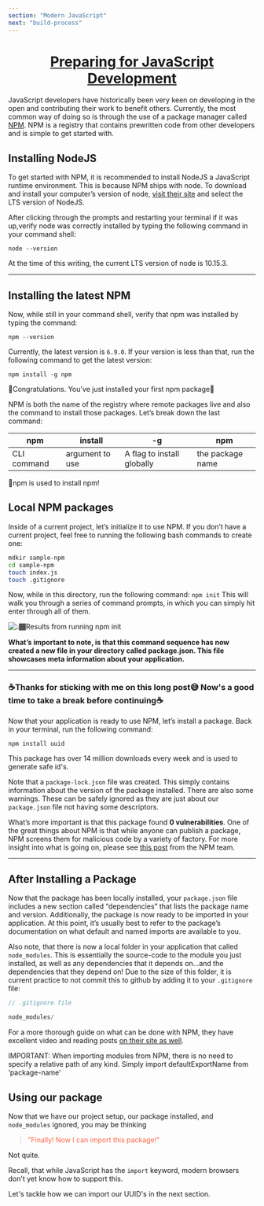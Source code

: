 ```yaml
---
section: "Modern JavaScript"
next: "build-process"
---
```


<h1 style="text-align: center; text-decoration: underline">Preparing for JavaScript Development</h1>

JavaScript developers have historically been very keen on developing in the open and contributing their work to benefit others. Currently, the most common way of doing so is through the use of a package manager called <a href="https://www.npmjs.com/" target="_blank" rel="noopener noreferrer">NPM</a>. NPM is a registry that contains prewritten code from other developers and is simple to get started with.

## Installing NodeJS

To get started with NPM, it is recommended to install NodeJS a JavaScript runtime environment. This is because NPM ships with node. To download and install your computer’s version of node,
<a href="https://nodejs.org/en/" target="_blank" rel="noopener noreferrer">visit their site</a> and select the LTS version of NodeJS.

After clicking through the prompts and restarting your terminal if it was up,verify node was correctly installed by typing the following command in your command shell:

`node --version`

At the time of this writing, the current LTS version of node is 10.15.3.

---

## Installing the latest NPM

Now, while still in your command shell, verify that npm was installed by typing the command:

`npm --version`

Currently, the latest version is `6.9.0`.
If your version is less than that, run the following command to get the latest version:

`npm install -g npm`

🎉Congratulations. You’ve just installed your first npm package🎉

NPM is both the name of the registry where remote packages live and also the command to install those packages. Let’s break down the last command:

| npm         | install         | -g                         | npm              |
| ----------- | --------------- | -------------------------- | ---------------- |
| CLI command | argument to use | A flag to install globally | the package name |

🤯npm is used to install npm!

## Local NPM packages

Inside of a current project, let’s initialize it to use NPM. If you don’t have a current project, feel free to running the following bash commands to create one:

```bash
mdkir sample-npm
cd sample-npm
touch index.js
touch .gitignore
```

Now, while in this directory, run the following command: `npm init`
This will walk you through a series of command prompts, in which you can simply hit enter through all of them.

![👆🏾Results from running npm init](./images/npm-init-sample.jpg)

**What’s important to note, is that this command sequence has now created a new file in your directory called package.json. This file showcases meta information about your application.**

---

### ☕️Thanks for sticking with me on this long post😅 Now's a good time to take a break before continuing☕️

Now that your application is ready to use NPM, let’s install a package. Back in your terminal, run the following command:

`npm install uuid`

This package has over 14 million downloads every week and is used to generate safe id's.

Note that a `package-lock.json` file was created. This simply contains information about the version of the package installed. There are also some warnings. These can be safely ignored as they are just about our `package.json` file not having some descriptors.

What’s more important is that this package found **0 vulnerabilities**. One of the great things about NPM is that while anyone can publish a package, NPM screens them for malicious code by a variety of factory. For more insight into what is going on, please see <a href="https://blog.npmjs.org/post/173719309445/npm-audit-identify-and-fix-insecure" target="_blank" rel="noreferrer noopener">this post</a> from the NPM team.

---

## After Installing a Package

Now that the package has been locally installed, your `package.json` file includes a new section called “dependencies” that lists the package name and version. Additionally, the package is now ready to be imported in your application. At this point, it’s usually best to refer to the package’s documentation on what default and named imports are available to you.

Also note, that there is now a local folder in your application that called `node_modules`. This is essentially the source-code to the module you just installed, as well as any dependencies that it depends on...and the dependencies that they depend on! Due to the size of this folder, it is current practice to not commit this to github by adding it to your `.gitignore` file:

```js
// .gitignore file

node_modules/
```

For a more thorough guide on what can be done with NPM, they have excellent video and reading posts <a href="https://docs.npmjs.com/" target="_blank">on their site as well</a>.

IMPORTANT: When importing modules from NPM, there is no need to specify a relative path of any kind. Simply import defaultExportName from ‘package-name’

## Using our package

Now that we have our project setup, our package installed, and `node_modules` ignored, you may be thinking

<blockquote style="color:tomato;">"Finally! Now I can import this package!" </blockquote>

Not quite.

Recall, that while JavaScript has the `import` keyword, modern browsers don't yet know how to support this.

Let's tackle how we can import our UUID's in the next section.
